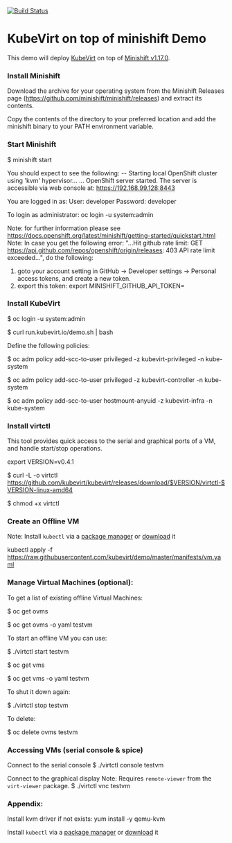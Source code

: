 [![Build Status](https://travis-ci.org/kubevirt/demo.svg?branch=master)](https://travis-ci.org/kubevirt/demo)

# KubeVirt on top of minishift Demo

This demo will deploy [KubeVirt](https://www.kubevirt.io) on top of [Minishift v1.17.0](https://www.openshift.org/minishift/).

### Install Minishift

Download the archive for your operating system from the Minishift Releases page (https://github.com/minishift/minishift/releases) and extract its contents.

Copy the contents of the directory to your preferred location and add the minishift binary to your PATH environment variable.


### Start Minishift
$ minishift start

You should expect to see the following:
-- Starting local OpenShift cluster using 'kvm' hypervisor...
...
   OpenShift server started.
   The server is accessible via web console at:
       https://192.168.99.128:8443

   You are logged in as:
       User:     developer
       Password: developer

   To login as administrator:
       oc login -u system:admin

Note: for further information please see https://docs.openshift.org/latest/minishift/getting-started/quickstart.html
Note: In case you get the following error: "...Hit github rate limit: GET https://api.github.com/repos/openshift/origin/releases: 403 API rate limit exceeded...", do the following:
1) goto your account setting in GitHub -> Developer settings -> Personal access tokens, and create a new token.
2) export this token: export MINISHIFT_GITHUB_API_TOKEN=<the token id you generated>

### Install KubeVirt

$ oc login -u system:admin

$ curl run.kubevirt.io/demo.sh | bash

Define the following policies:

$ oc adm policy add-scc-to-user privileged -z kubevirt-privileged -n kube-system

$ oc adm policy add-scc-to-user privileged -z kubevirt-controller -n kube-system

$ oc adm policy add-scc-to-user hostmount-anyuid -z kubevirt-infra -n kube-system


### Install virtctl
This tool provides quick access to the serial and graphical ports of a VM, and handle start/stop operations.

export VERSION=v0.4.1

$ curl -L -o virtctl \
    https://github.com/kubevirt/kubevirt/releases/download/$VERSION/virtctl-$VERSION-linux-amd64

$ chmod +x virtctl


### Create an Offline  VM
Note: Install `kubectl` via a [package manager](https://kubernetes.io/docs/tasks/tools/install-kubectl/#install-kubectl-binary-via-native-package-management) or [download](https://kubernetes.io/docs/tasks/tools/install-kubectl/#install-kubectl-binary-via-curl) it

kubectl apply -f https://raw.githubusercontent.com/kubevirt/demo/master/manifests/vm.yaml


### Manage Virtual Machines (optional):

To get a list of existing offline Virtual Machines:

$ oc get ovms

$ oc get ovms -o yaml testvm


To start an offline VM you can use:

$ ./virtctl start testvm

$ oc get vms

$ oc get vms -o yaml testvm

To shut it down again:

$ ./virtctl stop testvm

To delete:

$ oc delete ovms testvm


### Accessing VMs (serial console & spice)

Connect to the serial console
$ ./virtctl console testvm

Connect to the graphical display
Note: Requires `remote-viewer` from the `virt-viewer` package.
$ ./virtctl vnc testvm


### Appendix:

Install kvm driver if not exists:
 yum install -y qemu-kvm
 
Install `kubectl` via a [package manager](https://kubernetes.io/docs/tasks/tools/install-kubectl/#install-kubectl-binary-via-native-package-management) or [download](https://kubernetes.io/docs/tasks/tools/install-kubectl/#install-kubectl-binary-via-curl) it

